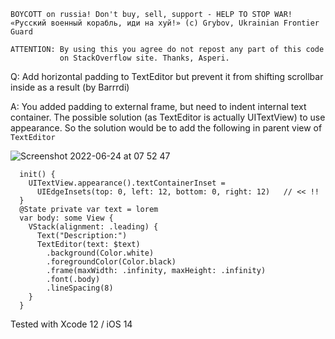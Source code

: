 ```
BOYCOTT on russia! Don't buy, sell, support - HELP TO STOP WAR!
«Русский военный корабль, иди на хуй!» (c) Grybov, Ukrainian Frontier Guard

ATTENTION: By using this you agree do not repost any part of this code
           on StackOverflow site. Thanks, Asperi.
```

Q: Add horizontal padding to TextEditor but prevent it from shifting scrollbar inside as a result (by Barrrdi)

A: You added padding to external frame, but need to indent internal text container. The possible solution (as TextEditor is actually UITextView) to use appearance. So the solution would be to add the following in parent view of `TextEditor`

![Screenshot 2022-06-24 at 07 52 47](https://user-images.githubusercontent.com/62171579/175464730-2b7e2c7c-1bd0-4452-bbc1-12b6b21ea009.png)


```
  init() {
    UITextView.appearance().textContainerInset =
      UIEdgeInsets(top: 0, left: 12, bottom: 0, right: 12)   // << !!
  }
  @State private var text = lorem
  var body: some View {
    VStack(alignment: .leading) {
      Text("Description:")
      TextEditor(text: $text)
        .background(Color.white)
        .foregroundColor(Color.black)
        .frame(maxWidth: .infinity, maxHeight: .infinity)
        .font(.body)
        .lineSpacing(8)
    }
  }
```

Tested with Xcode 12 / iOS 14
